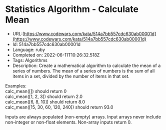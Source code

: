 # Statistics Algorithm - Calculate Mean

 - URL:[https://www.codewars.com/kata/514a7bb557cdc630ab00001d](https://www.codewars.com/kata/514a7bb557cdc630ab00001d)
 - Id: 514a7bb557cdc630ab00001d
 - Language: ruby
 - Completed on: 2022-06-11T10:26:32.518Z
 - Tags: Algorithms
 - Description:
Create a mathematical algorithm to calculate the mean of a series of numbers.  The mean of a series of numbers is the sum of all items in a set, divided by the number of items in that set.

Examples: <br>
calc_mean([]) should return 0 <br>
calc_mean([1, 2, 3]) should return 2.0 <br>
calc_mean([6, 8, 10]) should return 8.0 <br>
calc_mean([15, 30, 60, 120, 240]) should return 93.0

Inputs are always populated (non-empty) arrays.  Input arrays never include non-integer or non-float elements.  Non-array inputs return 0.
